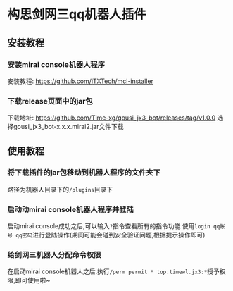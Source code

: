 # 构思剑网三qq机器人插件
## 安装教程
### 安装mirai console机器人程序
安装教程: https://github.com/iTXTech/mcl-installer
### 下载release页面中的jar包
下载地址: https://github.com/Time-xg/gousi_jx3_bot/releases/tag/v1.0.0
选择gousi_jx3_bot-x.x.x.mirai2.jar文件下载

## 使用教程
### 将下载插件的jar包移动到机器人程序的文件夹下
路径为机器人目录下的`/plugins`目录下

### 启动动mirai console机器人程序并登陆
启动mirai console成功之后,可以输入`?`指令查看所有的指令功能
使用`login qq账号 qq密码`进行登陆操作(期间可能会碰到安全验证问题,根据提示操作即可)

### 给剑网三机器人分配命令权限
在启动mirai console机器人之后,执行`/perm permit * top.timewl.jx3:*`授予权限,即可使用啦~
